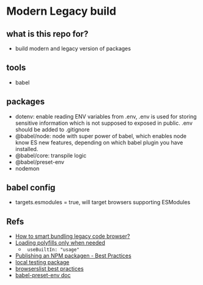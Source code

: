 # Modern Legacy build

## what is this repo for?

-   build modern and legacy version of packages

## tools

-   babel

## packages

-   dotenv: enable reading ENV variables from .env, .env is used for storing sensitive information which is not supposed to exposed in public. .env should be added to .gitignore
-   @babel/node: node with super power of babel, which enables node know ES new features, depending on which babel plugin you have installed.
-   @babel/core: transpile logic
-   @babel/preset-env
-   nodemon

## babel config

-   targets.esmodules = true, will target browsers supporting ESModules

## Refs

-   [How to smart bundling legacy code browser?](https://www.smashingmagazine.com/2018/10/smart-bundling-legacy-code-browsers/)
-   [Loading polyfills only when needed](https://philipwalton.com/articles/loading-polyfills-only-when-needed/)
    -   ` useBuiltIn: "usage"`
-   [Publishing an NPM packagen - Best Practices](https://betterstack.dev/blog/npm-package-best-practices/)
-   [local testing package](https://flaviocopes.com/npm-local-package/)
-   [browserslist best practices](https://github.com/browserslist/browserslist#best-practices)
-   [babel-preset-env doc](https://babeljs.io/docs/en/babel-preset-env)
